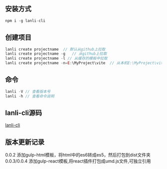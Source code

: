 ## 安装方式
```js
npm i -g lanli-cli
```
## 创建项目
```js
lanli create projectname  // 默认从github上拉取
lanli create projectname -g   // 从github上拉取
lanli create projectname -l // 从缓存的模板中拉取
lanli create projectname -n=E:\MyProject\vite  // 从本机E:\MyProject\vite文件下拉取
```

## 命令
```js
lanli -V // 查看版本号
lanli -h // 查看命令说明
```

## lanli-cli源码
[lanli-cli](https://github.com/slailcp/lanli-cli)

## 版本更新记录
0.0.2  添加gulp-html模板，将html中的es6转成es5，然后打包到dist文件夹
0.0.3/0.0.4  添加gulp-react模板,将react插件打包成umd.js文件,可独立引用











